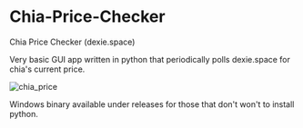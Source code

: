 # Chia-Price-Checker
Chia Price Checker (dexie.space)

Very basic GUI app written in python that periodically polls dexie.space for chia's current price.

![chia_price](https://user-images.githubusercontent.com/9889229/217982129-533109a3-4f43-42d6-893a-8e6ca3831fe8.gif)


Windows binary available under releases for those that don't won't to install python.
